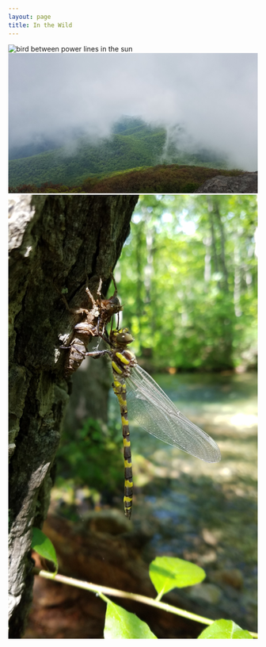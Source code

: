 ```yaml
---
layout: page
title: In the Wild
---
```

![bird between power lines in the sun](/images/raven_in_sun.jpg)
![blue ridge mountains and fog breaking](/images/blue_ridge_mountains_thru_fog.jpg)
![dragonfly molting](/images/dragonfly_molting.jpg)
